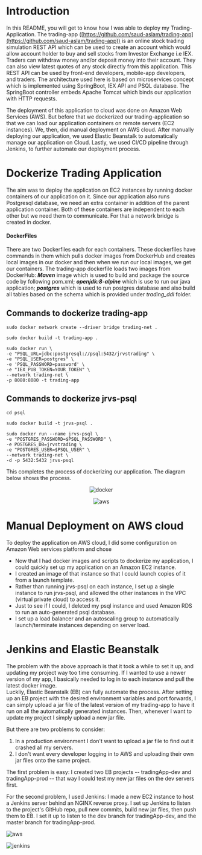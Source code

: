 

# Introduction
In this README, you will get to know how I was able to deploy my Trading-Application. The trading-app ([https://github.com/saud-aslam/trading-app](https://github.com/saud-aslam/trading-app)) is an online stock trading simulation REST API which can be used to create an account which would allow account holder to buy and sell stocks from Investor Exchange i.e IEX. Traders can withdraw money and/or deposit money into their account. They can also view latest quotes of any stock directly from this application. This REST API can be used by front-end developers, mobile-app developers, and traders. The architecture used here is based on microservices concept which is implemented using SpringBoot, IEX API and PSQL database. The SpringBoot controller embeds Apache Tomcat which binds our application with HTTP requests.

The deployment of this application to cloud was done on Amazon Web Services (AWS). But before that we dockerized our trading-application so that we can load our application containers on remote servers (EC2 instances). We, then, did manual deployment on AWS cloud. After manually deploying our application, we used Elastic Beanstalk to automatically manage our application on Cloud. Lastly, we used CI/CD pipeline through Jenkins, to further automate our deployment process.


# Dockerize Trading Application

The aim was to deploy the application on EC2 instances by running docker containers of our application on it. Since our application also runs Postgresql database, we need an extra container in addition of the parent application container. Both of these containers are independent to each other but we need them to communicate. For that a network bridge is created in docker. 
#### DockerFiles
There are two Dockerfiles each for each containers. These dockerfiles have commands in them which pulls docker images from DockerHub and creates local images in our docker and then when we run our local images, we get our containers. The trading-app dockerfile loads two images from DockerHub: ***Maven*** image which is used to build and package the source code by following pom.xml; ***openjdk:8-alpine*** which is use to run our java application; ***postgres*** which is used to run postgres database and  also build all tables based on the schema which is provided under *trading_ddl* folder.






## Commands to dockerize trading-app

```
sudo docker network create --driver bridge trading-net .

```
```
sudo docker build -t trading-app .

```
```
sudo docker run \
-e "PSQL_URL=jdbc:postgresql://psql:5432/jrvstrading" \
-e "PSQL_USER=postgres" \
-e 'PSQL_PASSWORD=password' \
-e "IEX_PUB_TOKEN=YOUR_TOKEN" \
--network trading-net \
-p 8080:8080 -t trading-app

```

## Commands to dockerize jrvs-psql


```
cd psql

sudo docker build -t jrvs-psql .

sudo docker run --name jrvs-psql \
-e "POSTGRES_PASSWORD=$PSQL_PASSWORD" \
-e POSTGRES_DB=jrvstrading \
-e "POSTGRES_USER=$PSQL_USER" \
--network trading-net \
-d -p 5432:5432 jrvs-psql

```

This completes the process of dockerizing our application. The diagram below shows the process.
 <p align="center">
 <img src="src/assets/images/docker.png" alt="docker"></p>
  <p align="center">
  <img src="src/assets/images/docker1.png" alt="aws"></p>


# Manual Deployment on AWS cloud

To deploy the application on AWS cloud, I did some configuration on Amazon Web services platform and chose 
-   Now that I had docker images and scripts to dockerize my application, I could quickly set up my application on an Amazon EC2 instance.
-   I created an image of that instance so that I could launch copies of it from a launch template.
-   Rather than running jrvs-psql on each instance, I set up a single instance to run jrvs-psql, and allowed the other instances in the VPC (virtual private cloud) to access it.
-   Just to see if I could, I deleted my psql instance and used Amazon RDS to run an auto-generated psql database.
-   I set up a load balancer and an autoscaling group to automatically launch/terminate instances depending on server load.



# Jenkins and Elastic Beanstalk

The problem with the above approach is that it took a while to set it up, and updating my project way too time consuming. If I wanted to use a newer version of my app, I basically needed to log in to each instance and pull the latest docker image.  
Luckliy, Elastic Beanstalk (EB) can fully automate the process. After setting up an EB project with the desired environment variables and port forwards, I can simply upload a jar file of the latest version of my trading-app to have it run on all the automatically generated instances. Then, whenever I want to update my project I simply upload a new jar file.

But there are two problems to consider:

1.  In a production environment I don't want to upload a jar file to find out it crashed all my servers.
2.  I don't want every developer logging in to AWS and uploading their own jar files onto the same project.

The first problem is easy: I created two EB projects -- tradingApp-dev and tradingApp-prod -- that way I could test my new jar files on the dev servers first.

For the second problem, I used Jenkins: I made a new EC2 instance to host a Jenkins server behind an NGINX reverse proxy. I set up Jenkins to listen to the project's GitHub repo, pull new commits, build new jar files, then push them to EB. I set it up to listen to the dev branch for tradingApp-dev, and the master branch for tradingApp-prod.


 
   <img src="src/assets/images/trading-aws.png" alt="aws"></p>

  <img src="src/assets/images/Jenkins.png" alt="jenkins"></p>

<!--stackedit_data:
eyJoaXN0b3J5IjpbMTY4MzcxOTc4MCwxNDIxMDI4ODAxLC00OT
cxNTkzMjksMTYzMDc0MjIwLDQ3NDMxOTE5NCwtMzA1MDE3OTgw
LDE4MjcwMTM4MTEsLTE2MTc2MTg4MjIsMjA2ODIzMTkzNywtMz
k0MzE3ODEwXX0=
-->